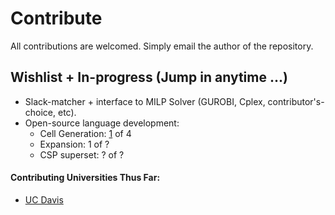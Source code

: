 # Contribute
All contributions are welcomed. Simply email the author of the repository.

## Wishlist + In-progress (Jump in anytime ...)
- Slack-matcher + interface to MILP Solver (GUROBI, Cplex, contributor's-choice, etc).  
- Open-source language development:
  * Cell Generation:  [1](PDGen.pdf) of 4
  * Expansion: 1 of ?   
  * CSP superset: ? of ?  

#### Contributing Universities Thus Far:
* [UC Davis]() 
